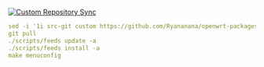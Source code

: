 [![Custom Repository Sync](https://github.com/Ryananana/openwrt-packages/actions/workflows/sync.yaml/badge.svg)](https://github.com/Ryananana/openwrt-packages/actions/workflows/sync.yaml)

```yaml
sed -i '1i src-git custom https://github.com/Ryananana/openwrt-packages' feeds.conf.default
git pull
./scripts/feeds update -a
./scripts/feeds install -a
make menuconfig
```
